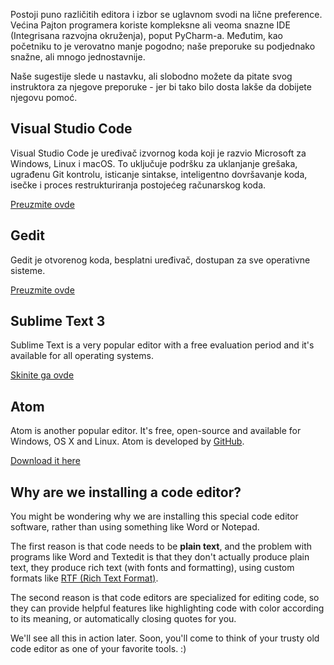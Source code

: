 Postoji puno različitih editora i izbor se uglavnom svodi na lične preference. Većina Pajton programera koriste kompleksne ali veoma snazne IDE (Integrisana razvojna okruženja), poput PyCharm-a. Međutim, kao početniku to je verovatno manje pogodno; naše preporuke su podjednako snažne, ali mnogo jednostavnije.

Naše sugestije slede u nastavku, ali slobodno možete da pitate svog instruktora za njegove preporuke - jer bi tako bilo dosta lakše da dobijete njegovu pomoć.

## Visual Studio Code

Visual Studio Code je uređivač izvornog koda koji je razvio Microsoft za Windows, Linux i macOS. To uključuje podršku za uklanjanje grešaka, ugrađenu Git kontrolu, isticanje sintakse, inteligentno dovršavanje koda, isečke i proces restrukturiranja postojećeg računarskog koda.

[Preuzmite ovde](https://code.visualstudio.com/)

## Gedit

Gedit je otvorenog koda, besplatni uređivač, dostupan za sve operativne sisteme.

[Preuzmite ovde](https://wiki.gnome.org/Apps/Gedit#Download)

## Sublime Text 3

Sublime Text is a very popular editor with a free evaluation period and it's available for all operating systems.

[Skinite ga ovde](https://www.sublimetext.com/3)

## Atom

Atom is another popular editor. It's free, open-source and available for Windows, OS X and Linux. Atom is developed by [GitHub](https://github.com/).

[Download it here](https://atom.io/)

## Why are we installing a code editor?

You might be wondering why we are installing this special code editor software, rather than using something like Word or Notepad.

The first reason is that code needs to be **plain text**, and the problem with programs like Word and Textedit is that they don't actually produce plain text, they produce rich text (with fonts and formatting), using custom formats like [RTF (Rich Text Format)](https://en.wikipedia.org/wiki/Rich_Text_Format).

The second reason is that code editors are specialized for editing code, so they can provide helpful features like highlighting code with color according to its meaning, or automatically closing quotes for you.

We'll see all this in action later. Soon, you'll come to think of your trusty old code editor as one of your favorite tools. :)